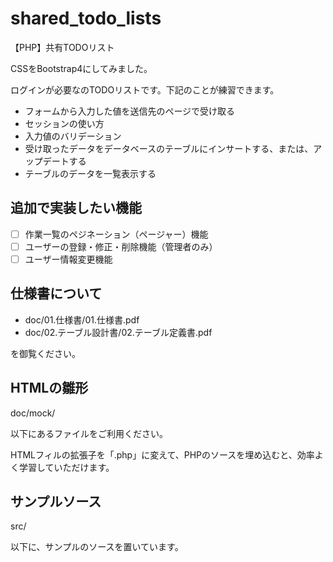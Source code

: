 # shared_todo_lists
【PHP】共有TODOリスト

CSSをBootstrap4にしてみました。

ログインが必要なのTODOリストです。下記のことが練習できます。
- フォームから入力した値を送信先のページで受け取る
- セッションの使い方
- 入力値のバリデーション
- 受け取ったデータをデータベースのテーブルにインサートする、または、アップデートする
- テーブルのデータを一覧表示する

## 追加で実装したい機能
- [ ] 作業一覧のペジネーション（ページャー）機能
- [ ] ユーザーの登録・修正・削除機能（管理者のみ）
- [ ] ユーザー情報変更機能

## 仕様書について
- doc/01.仕様書/01.仕様書.pdf
- doc/02.テーブル設計書/02.テーブル定義書.pdf

を御覧ください。

## HTMLの雛形

doc/mock/

以下にあるファイルをご利用ください。

HTMLフィルの拡張子を「.php」に変えて、PHPのソースを埋め込むと、効率よく学習していただけます。

## サンプルソース

src/

以下に、サンプルのソースを置いています。
